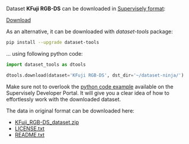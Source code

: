 Dataset **KFuji RGB-DS** can be downloaded in [Supervisely format](https://developer.supervisely.com/api-references/supervisely-annotation-json-format):

 [Download](https://www.dropbox.com/scl/fi/uf4qcpdy5p97pxip01qxw/kfuji-rgbds-DatasetNinja.tar?rlkey=d1yi2hsvo5eh2b3x1w89n6oyx&dl=1)

As an alternative, it can be downloaded with *dataset-tools* package:
``` bash
pip install --upgrade dataset-tools
```

... using following python code:
``` python
import dataset_tools as dtools

dtools.download(dataset='KFuji RGB-DS', dst_dir='~/dataset-ninja/')
```
Make sure not to overlook the [python code example](https://developer.supervisely.com/getting-started/python-sdk-tutorials/iterate-over-a-local-project) available on the Supervisely Developer Portal. It will give you a clear idea of how to effortlessly work with the downloaded dataset.

The data in original format can be downloaded here:

- [KFuji_RGB-DS_dataset.zip](https://zenodo.org/record/3715991/files/KFuji_RGB-DS_dataset.zip?download=1)
- [LICENSE.txt](https://zenodo.org/record/3715991/files/LICENSE.txt?download=1)
- [README.txt](https://zenodo.org/record/3715991/files/README.txt?download=1)
